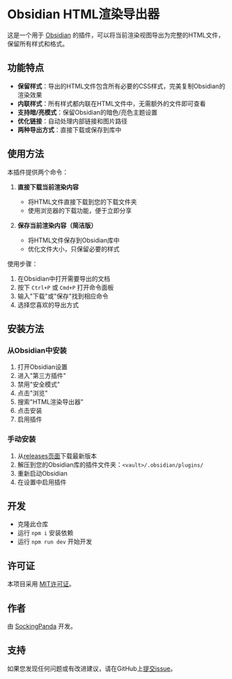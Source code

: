 # Obsidian HTML渲染导出器

这是一个用于 [Obsidian](https://obsidian.md) 的插件，可以将当前渲染视图导出为完整的HTML文件，保留所有样式和格式。

## 功能特点

- **保留样式**：导出的HTML文件包含所有必要的CSS样式，完美复制Obsidian的渲染效果
- **内联样式**：所有样式都内联在HTML文件中，无需额外的文件即可查看
- **支持暗/亮模式**：保留Obsidian的暗色/亮色主题设置
- **优化链接**：自动处理内部链接和图片路径
- **两种导出方式**：直接下载或保存到库中

## 使用方法

本插件提供两个命令：

1. **直接下载当前渲染内容**
   - 将HTML文件直接下载到您的下载文件夹
   - 使用浏览器的下载功能，便于立即分享

2. **保存当前渲染内容（简洁版）**
   - 将HTML文件保存到Obsidian库中
   - 优化文件大小，只保留必要的样式

使用步骤：
1. 在Obsidian中打开需要导出的文档
2. 按下 `Ctrl+P` 或 `Cmd+P` 打开命令面板
3. 输入"下载"或"保存"找到相应命令
4. 选择您喜欢的导出方式

## 安装方法

### 从Obsidian中安装

1. 打开Obsidian设置
2. 进入"第三方插件"
3. 禁用"安全模式"
4. 点击"浏览"
5. 搜索"HTML渲染导出器"
6. 点击安装
7. 启用插件

### 手动安装

1. 从[releases页面](https://github.com/SockingPanda/obsidian-html-exporter/releases)下载最新版本
2. 解压到您的Obsidian库的插件文件夹：`<vault>/.obsidian/plugins/`
3. 重新启动Obsidian
4. 在设置中启用插件

## 开发

- 克隆此仓库
- 运行 `npm i` 安装依赖
- 运行 `npm run dev` 开始开发

## 许可证

本项目采用 [MIT许可证](LICENSE)。

## 作者

由 [SockingPanda](https://github.com/SockingPanda) 开发。

## 支持

如果您发现任何问题或有改进建议，请在GitHub上[提交issue](https://github.com/SockingPanda/obsidian-html-exporter/issues)。
